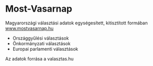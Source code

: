 # Most-Vasarnap
Magyarországi választási adatok egységesített, kitisztított formában
www.mostvasarnap.hu
- Országgyűlési választások
- Önkormányzati választások
- Europai parlamenti választások

Az adatok forrása a valasztas.hu

